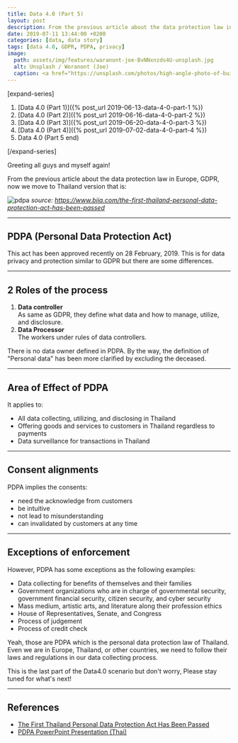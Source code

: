 ```yaml
---
title: Data 4.0 (Part 5)
layout: post
description: From the previous article about the data protection law in Europe, GDPR, now we move to Thailand version.
date: 2019-07-11 13:44:00 +0200
categories: [data, data story]
tags: [data 4.0, GDPR, PDPA, privacy]
image: 
  path: assets/img/features/waranont-joe-BvNNxnzds4U-unsplash.jpg
  alt: Unsplash / Woranont (Joe)
  caption: <a href="https://unsplash.com/photos/high-angle-photo-of-buildings-BvNNxnzds4U">Unsplash / Waranont (Joe)</a>
---
```


[expand-series]

  1. [Data 4.0 (Part 1)]({% post_url 2019-06-13-data-4-0-part-1 %})
  1. [Data 4.0 (Part 2)]({% post_url 2019-06-16-data-4-0-part-2 %})
  1. [Data 4.0 (Part 3)]({% post_url 2019-06-20-data-4-0-part-3 %})
  1. [Data 4.0 (Part 4)]({% post_url 2019-07-02-data-4-0-part-4 %})
  1. Data 4.0 (Part 5 end)

[/expand-series]

Greeting all guys and myself again!

From the previous article about the data protection law in Europe, GDPR, now we move to Thailand version that is:

![pdpa](https://bluebirzdotnet.s3.ap-southeast-1.amazonaws.com/data-4-0/Data-Protection-Thailand.jpg)
*source: <https://www.biia.com/the-first-thailand-personal-data-protection-act-has-been-passed>*

---

## PDPA (Personal Data Protection Act)

This act has been approved recently on 28 February, 2019. This is for data privacy and protection similar to GDPR but there are some differences.

---

## 2 Roles of the process

1. **Data controller**  
  As same as GDPR, they define what data and how to manage, utilize, and disclosure.
1. **Data Processor**  
  The workers under rules of data controllers.

There is no data owner defined in PDPA. By the way, the definition of "Personal data" has been more clarified by excluding the deceased.

---

## Area of Effect of PDPA

It applies to:

- All data collecting, utilizing, and disclosing in Thailand
- Offering goods and services to customers in Thailand regardless to payments
- Data surveillance for transactions in Thailand

---

## Consent alignments

PDPA implies the consents:

- need the acknowledge from customers
- be intuitive
- not lead to misunderstanding
- can invalidated by customers at any time

---

## Exceptions of enforcement

However, PDPA has some exceptions as the following examples:

- Data collecting for benefits of themselves and their families
- Government organizations who are in charge of governmental security, government financial security, citizen security, and cyber security
- Mass medium, artistic arts, and literature along their profession ethics
- House of Representatives, Senate, and Congress
- Process of judgement
- Process of credit check

Yeah, those are PDPA which is the personal data protection law of Thailand. Even we are in Europe, Thailand, or other countries, we need to follow their laws and regulations in our data collecting process.

This is the last part of the Data4.0 scenario but don't worry, Please stay tuned for what's next!

---

## References

- [The First Thailand Personal Data Protection Act Has Been Passed](https://www.biia.com/the-first-thailand-personal-data-protection-act-has-been-passed)
- [PDPA PowerPoint Presentation (Thai)](https://jor8.coj.go.th/th/file/get/file/2019041180cf956c0796e216bd867e1797bf7341151859.pdf)
